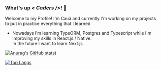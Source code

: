 ### What's up <i>< Coders /></i>! 👋
Welcome to my Profile! I'm Cauã and currently I'm working on my projects to put in practice everything that I learned 

 * Nowadays i'm learning TypeORM, Postgres and Typescript while i'm improving my skills in React.js / Native. <br> In the future I want to learn Next.js
 
[![Anurag's GitHub stats](https://github-readme-stats.vercel.app/api?username=cauas1&count_private=true&theme=radical))](https://github.com/anuraghazra/github-readme-stats)

[![Top Langs](https://github-readme-stats.vercel.app/api/top-langs/?username=anuraghazra&theme=radical&layout=compact)](https://github.com/anuraghazra/github-readme-stats)

